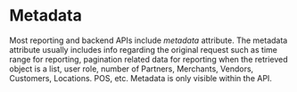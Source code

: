 
# Metadata
Most reporting and backend APIs include *metadata* attribute. The metadata attribute usually includes info regarding the original request such as time range for reporting, pagination related data  for reporting when the retrieved object is a list, user role, number of Partners, Merchants, Vendors, Customers, Locations. POS, etc. Metadata is only visible within the API.
